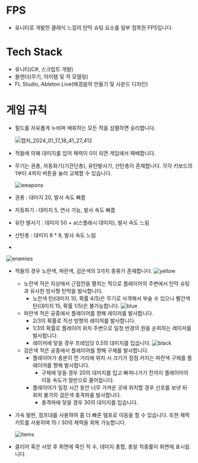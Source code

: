 # FPS

- 유니티로 개발한 클래식 느낌의 탄막 슈팅 요소를 일부 접목한 FPS입니다.

# Tech Stack

- 유니티(C#, 스크립트 개발)
- 블렌더(무기, 아이템 및 적 모델링)
- FL Studio, Ableton Live(배경음악 만들기 및 사운드 디자인)

# 게임 규칙

- 필드를 자유롭게 누비며 배회하는 모든 적을 섬멸하면 승리합니다.
    
  ![캡처_2024_01_17_18_41_27_412](https://github.com/systil3/madcamp_week3/assets/115442017/eb8b98b4-deb5-4764-8150-693a7ce548ad)
    
- 적들에 의해 대미지를 입어 체력이 0이 되면 게임에서 패배합니다.

- 무기는 권총, 자동화기(기관단총), 유탄발사기, 산탄총이 존재합니다. 각각 키보드의 1부터 4까지 버튼을 눌러 교체할 수 있습니다.

  ![weapons](https://github.com/systil3/madcamp_week3/assets/115442017/206c904f-178a-4d7e-97f9-efb40d8e468b)

- 권총 : 대미지 20, 발사 속도 빠름
- 자동화기 : 대미지 5, 연사 가능, 발사 속도 빠름
- 유탄 발사기 : 데미지 50 + a(스플래시 대미지), 발사 속도 느림
- 산탄총 : 대미지 8 * 8, 발사 속도 느림
- 
![enemies](https://github.com/systil3/madcamp_week3/assets/87977576/2fc92dfc-60a2-418d-8429-311850abccc7)

- 적들의 경우 노란색, 파란색, 검은색의 3가지 종류가 존재합니다.
    ![yellow](https://github.com/systil3/madcamp_week3/assets/115442017/044b2713-f15f-4f70-a54b-439edbef06c5)
    - 노란색 적은 지상에서 근접전을 펼치는 적으로 플레이어의 주변에서 탄막 슈팅과 유사한 방사형 탄막을 발사합니다.
        - 노란색 탄(대미지 10, 확률 4/5)은 무기로 사격해서 부술 수 있으나 빨간색 탄(대미지 15, 확률 1/5)은 불가능합니다.
    ![blue](https://github.com/systil3/madcamp_week3/assets/115442017/55d5b229-343d-4b7f-80f4-4789cb6a305e)
    - 파란색 적은 공중에서 플레이어를 향해 레이저를 발사합니다.
        - 2/3의 확률로 직선 방향의 레이저를 발사합니다.
        - 1/3의 확률로 플레이어 위치 주변으로 일정 반경의 원을 순회하는 레이저를 발사합니다.
        - 레이저에 닿을 경우 프레임당 0.5의 대미지를 입습니다.
    ![black](https://github.com/systil3/madcamp_week3/assets/115442017/132b3f69-5718-46ba-9fcb-29bff1a790b5)
    - 검은색 적은 공중에서 플레이어를 향해 구체를 발사합니다.
        - 플레이어가 충분히 먼 거리에 위치 시 크기가 점점 커지는 파란색 구체를 플레이어를 향해 발사합니다.
            - 구체에 닿을 경우 20의 대미지를 입고 빠져나가기 전까지 플레이어의 이동 속도가 절반으로 줄어듭니다.
        - 플레이어가 일정 시간 동안 너무 가까운 곳에 위치할 경우 신호를 보낸 뒤 회피 불가의 검은색 충격파를 발사합니다.
            - 충격파에 닿을 경우 30의 대미지를 입습니다.

- 가속 발판, 점프대를 사용하여 좀 더 빠른 템포로 이동을 할 수 있습니다. 또한 체력 키트를 사용하여 15 / 30의 체력을 회복 가능합니다.

  ![items](https://github.com/systil3/madcamp_week3/assets/115442017/75d49555-2e14-44b9-8f15-54934a09f1b8)

- 클리어 혹은 사망 후 화면에 죽인 적 수, 데미지 총합, 총알 적중률이 화면에 표시됩니다.
